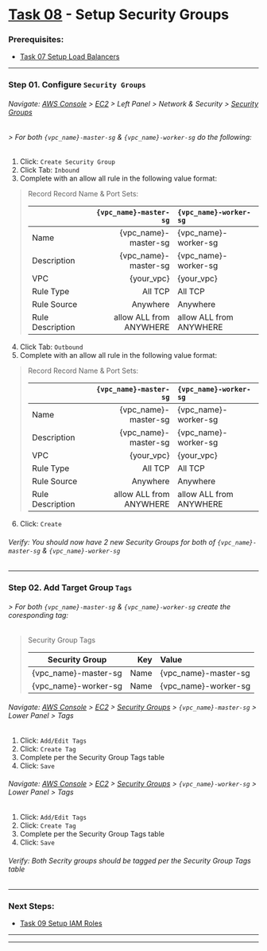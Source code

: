 # [Task 08](../tasks/security-groups/) - Setup Security Groups
### Prerequisites:
  + [Task 07 Setup Load Balancers]
--------------------------------------------------------------------------------
### Step 01\. Configure `Security Groups`
###### Navigate: [AWS Console] > [EC2] > Left Panel > Network & Security > [Security Groups]
######  > For both `{vpc_name}-master-sg` & `{vpc_name}-worker-sg` do the following:

  1. Click: `Create Security Group`
  2. Click Tab: `Inbound`
  3. Complete with an allow all rule in the following value format:
> Record Record Name & Port Sets:
>    
>   |                  |  `{vpc_name}-master-sg` | `{vpc_name}-worker-sg`  |
>   |------------------|------------------------:|:------------------------|
>   | Name             | {vpc_name}-master-sg    | {vpc_name}-worker-sg    |
>   | Description      | {vpc_name}-master-sg    | {vpc_name}-worker-sg    |
>   | VPC              | {your_vpc}              | {your_vpc}              |
>   | Rule Type        | All TCP                 | All TCP                 |
>   | Rule Source      | Anywhere                | Anywhere                |
>   | Rule Description | allow ALL from ANYWHERE | allow ALL from ANYWHERE |
>

  4. Click Tab: `Outbound`
  5. Complete with an allow all rule in the following value format:
> Record Record Name & Port Sets:
>    
>   |                  |  `{vpc_name}-master-sg` | `{vpc_name}-worker-sg`  |
>   |------------------|------------------------:|:------------------------|
>   | Name             | {vpc_name}-master-sg    | {vpc_name}-worker-sg    |
>   | Description      | {vpc_name}-master-sg    | {vpc_name}-worker-sg    |
>   | VPC              | {your_vpc}              | {your_vpc}              |
>   | Rule Type        | All TCP                 | All TCP                 |
>   | Rule Source      | Anywhere                | Anywhere                |
>   | Rule Description | allow ALL from ANYWHERE | allow ALL from ANYWHERE |
>

  6. Click: `Create`
###### Verify: You should now have 2 new Security Groups for both of `{vpc_name}-master-sg` & `{vpc_name}-worker-sg`

--------------------------------------------------------------------------------
### Step 02\. Add Target Group `Tags`
######  > For both `{vpc_name}-master-sg` & `{vpc_name}-worker-sg` create the coresponding tag:
> Security Group Tags
>    
>   | Security Group       | Key                     | Value                |
>   |----------------------|------------------------:|:---------------------|
>   | {vpc_name}-master-sg | Name                    | {vpc_name}-master-sg |
>   | {vpc_name}-worker-sg | Name                    | {vpc_name}-worker-sg | 

###### Navigate: [AWS Console] > [EC2] > [Security Groups] > `{vpc_name}-master-sg` > Lower Panel > Tags

  1. Click: `Add/Edit Tags`
  2. Click: `Create Tag`
  3. Complete per the Security Group Tags table
  3. Click: `Save`

###### Navigate: [AWS Console] > [EC2] > [Security Groups] > `{vpc_name}-worker-sg` > Lower Panel > Tags

  1. Click: `Add/Edit Tags`
  2. Click: `Create Tag`
  3. Complete per the Security Group Tags table
  3. Click: `Save`

###### Verify: Both Secrity groups should be tagged per the Security Group Tags table
    
---------------------------------------------------------------------------------
### Next Steps:
  + [Task 09 Setup IAM Roles]    
    
--------------------------------------------------------------------------------
[EC2]:https://console.amazonaws-us-gov.com/ec2/home
[AWS Console]:https://console.amazonaws-us-gov.com/console/home
[Target Groups]:https://console.amazonaws-us-gov.com/ec2/home#TargetGroups
[Security Groups]:https://console.amazonaws-us-gov.com/ec2/v2/home#SecurityGroups
--------------------------------------------------------------------------------
[Task 01 Prerequisites]:manual/01_Prerequisites.md
[Task 02 Stage Assets]:manual/02_StageAssets.md
[Task 03 Certificates]:manual/03_Certificates.md
[Task 04 Setup AWS VPC]:manual/04_SetupVPC.md
[Task 05 Configure Route53 DNS]:manual/05_Route53DNS.md
[Task 06 Setup Target Groups]:manual/06_TargetGroups.md
[Task 07 Setup Load Balancers]:../manual/07_LoadBalancer.md
[Task 08 Setup Security Groups]:manual/08_SecurityGroups.md
[Task 09 Setup IAM Roles]:manual/09_IAMRoles.md
[Task 10 Image Registry Instance]:manual/10_ImageRegistryInstance.md
[Task 11 Image Registry Mirror & Services]:manual/11_ImageRegistryServices.md
[Task 12 Build Nodes]:manual/12_BuildNodes.md
[Task 13 Deploy]:manual/13_Deploy.md
